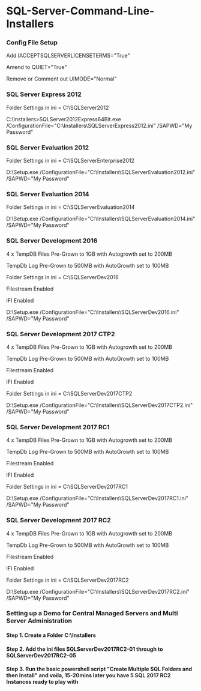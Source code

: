 # SQL-Server-Command-Line-Installers




### Config File Setup
Add                     IACCEPTSQLSERVERLICENSETERMS="True"

Amend to                QUIET="True"

Remove or Comment out   UIMODE="Normal"


### SQL Server Express 2012

Folder Settings in ini = C:\SQLServer2012

C:\Installers>SQLServer2012Express64Bit.exe /ConfigurationFile="C:\Installers\SQLServerExpress2012.ini" /SAPWD="My Password"

### SQL Server Evaluation 2012

Folder Settings in ini = C:\SQLServerEnterprise2012

D:\Setup.exe /ConfigurationFile="C:\Installers\SQLServerEvaluation2012.ini" /SAPWD="My Password"

### SQL Server Evaluation 2014

Folder Settings in ini = C:\SQLServerEvaluation2014

D:\Setup.exe /ConfigurationFile="C:\Installers\SQLServerEvaluation2014.ini" /SAPWD="My Password"

### SQL Server Development 2016

4 x TempDB Files Pre-Grown to 1GB with Autogrowth set to 200MB

TempDb Log Pre-Grown to 500MB with AutoGrowth set to 100MB

Folder Settings in ini = C:\SQLServerDev2016

Filestream Enabled

IFI Enabled

D:\Setup.exe /ConfigurationFile="C:\Installers\SQLServerDev2016.ini" /SAPWD="My Password"


### SQL Server Development 2017 CTP2

4 x TempDB Files Pre-Grown to 1GB with Autogrowth set to 200MB

TempDb Log Pre-Grown to 500MB with AutoGrowth set to 100MB

Filestream Enabled

IFI Enabled

Folder Settings in ini = C:\SQLServerDev2017CTP2

D:\Setup.exe /ConfigurationFile="C:\Installers\SQLServerDev2017CTP2.ini" /SAPWD="My Password"

### SQL Server Development 2017 RC1

4 x TempDB Files Pre-Grown to 1GB with Autogrowth set to 200MB

TempDb Log Pre-Grown to 500MB with AutoGrowth set to 100MB

Filestream Enabled

IFI Enabled

Folder Settings in ini = C:\SQLServerDev2017RC1

D:\Setup.exe /ConfigurationFile="C:\Installers\SQLServerDev2017RC1.ini" /SAPWD="My Password"

### SQL Server Development 2017 RC2

4 x TempDB Files Pre-Grown to 1GB with Autogrowth set to 200MB

TempDb Log Pre-Grown to 500MB with AutoGrowth set to 100MB

Filestream Enabled

IFI Enabled

Folder Settings in ini = C:\SQLServerDev2017RC2

D:\Setup.exe /ConfigurationFile="C:\Installers\SQLServerDev2017RC2.ini" /SAPWD="My Password"


### Setting up a Demo for Central Managed Servers and Multi Server Administration

#### Step 1.  Create a Folder C:\Installers

#### Step 2.  Add the ini files SQLServerDev2017RC2-01 through to SQLServerDev2017RC2-05

#### Step 3.  Run the basic powershell script "Create Multiple SQL Folders and then Install" and voila, 15-20mins later you have 5 SQL 2017 RC2 Instances ready to play with

